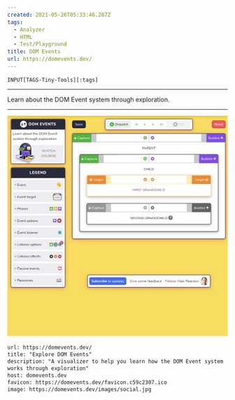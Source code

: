 ```yaml
---
created: 2021-05-26T05:33:46.287Z
tags: 
  - Analyzer
  - HTML
  - Test/Playground
title: DOM Events
url: https://domevents.dev/
---
```

```meta-bind
INPUT[TAGS-Tiny-Tools][:tags]
```

___
Learn about the DOM Event system through exploration.
___

![](_attachments/dom-events.jpg)

```cardlink
url: https://domevents.dev/
title: "Explore DOM Events"
description: "A visualizer to help you learn how the DOM Event system works through exploration"
host: domevents.dev
favicon: https://domevents.dev/favicon.c59c2307.ico
image: https://domevents.dev/images/social.jpg
```
